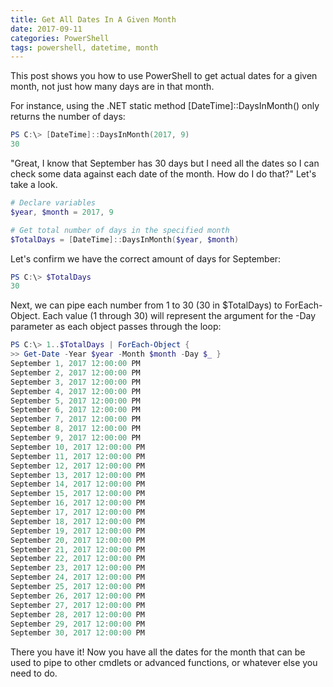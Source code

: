 ```yaml
---
title: Get All Dates In A Given Month
date: 2017-09-11
categories: PowerShell
tags: powershell, datetime, month
---
```



This post shows you how to use PowerShell to get actual dates for a given month, not just how many days are in that month.

For instance, using the .NET static method [DateTime]::DaysInMonth() only returns the number of days:

```powershell
PS C:\> [DateTime]::DaysInMonth(2017, 9)
30
```

"Great, I know that September has 30 days but I need all the dates so I can check some data against each date of the month. How do I do that?" Let's take a look.

```powershell
# Declare variables
$year, $month = 2017, 9

# Get total number of days in the specified month
$TotalDays = [DateTime]::DaysInMonth($year, $month)
```
Let's confirm we have the correct amount of days for September:

```powershell
PS C:\> $TotalDays
30
```

Next, we can pipe each number from 1 to 30 (30 in $TotalDays) to ForEach-Object. Each value (1 through 30) will represent the argument for the -Day parameter as each object passes through the loop:

```powershell
PS C:\> 1..$TotalDays | ForEach-Object {
>> Get-Date -Year $year -Month $month -Day $_ }
September 1, 2017 12:00:00 PM
September 2, 2017 12:00:00 PM
September 3, 2017 12:00:00 PM
September 4, 2017 12:00:00 PM
September 5, 2017 12:00:00 PM
September 6, 2017 12:00:00 PM
September 7, 2017 12:00:00 PM
September 8, 2017 12:00:00 PM
September 9, 2017 12:00:00 PM
September 10, 2017 12:00:00 PM
September 11, 2017 12:00:00 PM
September 12, 2017 12:00:00 PM
September 13, 2017 12:00:00 PM
September 14, 2017 12:00:00 PM
September 15, 2017 12:00:00 PM
September 16, 2017 12:00:00 PM
September 17, 2017 12:00:00 PM
September 18, 2017 12:00:00 PM
September 19, 2017 12:00:00 PM
September 20, 2017 12:00:00 PM
September 21, 2017 12:00:00 PM
September 22, 2017 12:00:00 PM
September 23, 2017 12:00:00 PM
September 24, 2017 12:00:00 PM
September 25, 2017 12:00:00 PM
September 26, 2017 12:00:00 PM
September 27, 2017 12:00:00 PM
September 28, 2017 12:00:00 PM
September 29, 2017 12:00:00 PM
September 30, 2017 12:00:00 PM
```

There you have it! Now you have all the dates for the month that can be used to pipe to other cmdlets or advanced functions, or whatever else you need to do.